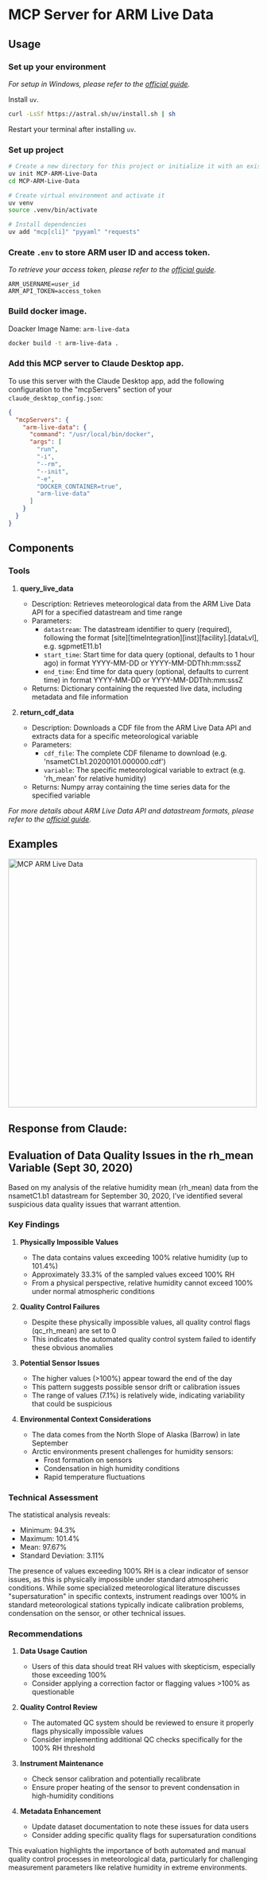 # MCP Server for ARM Live Data


## Usage

### Set up your environment

_For setup in Windows, please refer to the [official guide](https://modelcontextprotocol.io/quickstart/server)._

Install `uv`.

```bash
curl -LsSf https://astral.sh/uv/install.sh | sh
```
Restart your terminal after installing `uv`.

### Set up project
```bash
# Create a new directory for this project or initialize it with an existing folder
uv init MCP-ARM-Live-Data
cd MCP-ARM-Live-Data

# Create virtual environment and activate it
uv venv
source .venv/bin/activate

# Install dependencies
uv add "mcp[cli]" "pyyaml" "requests"

```

### Create `.env` to store ARM user ID and access token. 
_To retrieve your access token, please refer to the [official guide](https://adc.arm.gov/armlive/register#overview)._

```
ARM_USERNAME=user_id
ARM_API_TOKEN=access_token
```

### Build docker image.
Doacker Image Name: `arm-live-data`
```bash
docker build -t arm-live-data .
```

### Add this MCP server to Claude Desktop app.
To use this server with the Claude Desktop app, add the following configuration to the "mcpServers" section of your `claude_desktop_config.json`:

```json
{
  "mcpServers": {
    "arm-live-data": {
      "command": "/usr/local/bin/docker",
      "args": [
        "run",
        "-i",
        "--rm",
        "--init",
        "-e",
        "DOCKER_CONTAINER=true",
        "arm-live-data"
      ]
    }
  }
}
```

## Components

### Tools

1. **query_live_data**
   - Description: Retrieves meteorological data from the ARM Live Data API for a specified datastream and time range
   - Parameters:
     - `datastream`: The datastream identifier to query (required), following the format [site][timeIntegration][inst][facility].[dataLvl], e.g. sgpmetE11.b1
     - `start_time`: Start time for data query (optional, defaults to 1 hour ago) in format YYYY-MM-DD or YYYY-MM-DDThh:mm:sssZ
     - `end_time`: End time for data query (optional, defaults to current time) in format YYYY-MM-DD or YYYY-MM-DDThh:mm:sssZ
   - Returns: Dictionary containing the requested live data, including metadata and file information

2. **return_cdf_data**
   - Description: Downloads a CDF file from the ARM Live Data API and extracts data for a specific meteorological variable
   - Parameters:
     - `cdf_file`: The complete CDF filename to download (e.g. 'nsametC1.b1.20200101.000000.cdf')
     - `variable`: The specific meteorological variable to extract (e.g. 'rh_mean' for relative humidity)
   - Returns: Numpy array containing the time series data for the specified variable

_For more details about ARM Live Data API and datastream formats, please refer to the [official guide](https://adc.arm.gov/armlive/register#overview)._

## Examples
<img src="./images/example-query-live-data.jpeg" alt="MCP ARM Live Data" width="500"/>

## Response from Claude:
## Evaluation of Data Quality Issues in the rh_mean Variable (Sept 30, 2020)

Based on my analysis of the relative humidity mean (rh_mean) data from the nsametC1.b1 datastream for September 30, 2020, I've identified several suspicious data quality issues that warrant attention.

### Key Findings

1. **Physically Impossible Values**
   - The data contains values exceeding 100% relative humidity (up to 101.4%)
   - Approximately 33.3% of the sampled values exceed 100% RH
   - From a physical perspective, relative humidity cannot exceed 100% under normal atmospheric conditions

2. **Quality Control Failures**
   - Despite these physically impossible values, all quality control flags (qc_rh_mean) are set to 0
   - This indicates the automated quality control system failed to identify these obvious anomalies

3. **Potential Sensor Issues**
   - The higher values (>100%) appear toward the end of the day
   - This pattern suggests possible sensor drift or calibration issues
   - The range of values (7.1%) is relatively wide, indicating variability that could be suspicious

4. **Environmental Context Considerations**
   - The data comes from the North Slope of Alaska (Barrow) in late September
   - Arctic environments present challenges for humidity sensors:
     - Frost formation on sensors
     - Condensation in high humidity conditions
     - Rapid temperature fluctuations

### Technical Assessment

The statistical analysis reveals:
- Minimum: 94.3%
- Maximum: 101.4%
- Mean: 97.67%
- Standard Deviation: 3.11%

The presence of values exceeding 100% RH is a clear indicator of sensor issues, as this is physically impossible under standard atmospheric conditions. While some specialized meteorological literature discusses "supersaturation" in specific contexts, instrument readings over 100% in standard meteorological stations typically indicate calibration problems, condensation on the sensor, or other technical issues.

### Recommendations

1. **Data Usage Caution**
   - Users of this data should treat RH values with skepticism, especially those exceeding 100%
   - Consider applying a correction factor or flagging values >100% as questionable

2. **Quality Control Review**
   - The automated QC system should be reviewed to ensure it properly flags physically impossible values
   - Consider implementing additional QC checks specifically for the 100% RH threshold

3. **Instrument Maintenance**
   - Check sensor calibration and potentially recalibrate
   - Ensure proper heating of the sensor to prevent condensation in high-humidity conditions

4. **Metadata Enhancement**
   - Update dataset documentation to note these issues for data users
   - Consider adding specific quality flags for supersaturation conditions

This evaluation highlights the importance of both automated and manual quality control processes in meteorological data, particularly for challenging measurement parameters like relative humidity in extreme environments.